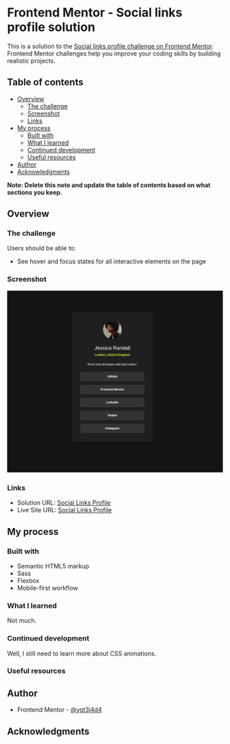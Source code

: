 # Frontend Mentor - Social links profile solution

This is a solution to the [Social links profile challenge on Frontend Mentor](https://www.frontendmentor.io/challenges/social-links-profile-UG32l9m6dQ). Frontend Mentor challenges help you improve your coding skills by building realistic projects. 

## Table of contents

- [Overview](#overview)
  - [The challenge](#the-challenge)
  - [Screenshot](#screenshot)
  - [Links](#links)
- [My process](#my-process)
  - [Built with](#built-with)
  - [What I learned](#what-i-learned)
  - [Continued development](#continued-development)
  - [Useful resources](#useful-resources)
- [Author](#author)
- [Acknowledgments](#acknowledgments)

**Note: Delete this note and update the table of contents based on what sections you keep.**

## Overview

### The challenge

Users should be able to:

- See hover and focus states for all interactive elements on the page

### Screenshot

![Screenshot](./screenshot.png)

### Links

- Solution URL: [Social Links Profile](https://github.com/vgt3j4d4/frontendmentor/tree/main/challenges/social-links-profile)
- Live Site URL: [Social Links Profile](https://frontendmentor-gonzalotejada.netlify.app/social-links-profile/)

## My process

### Built with

- Semantic HTML5 markup
- Sass
- Flexbox
- Mobile-first workflow

### What I learned

Not much.

### Continued development

Well, I still need to learn more about CSS animations.

### Useful resources

## Author

- Frontend Mentor - [@vgt3j4d4](https://www.frontendmentor.io/profile/vgt3j4d4)

## Acknowledgments
